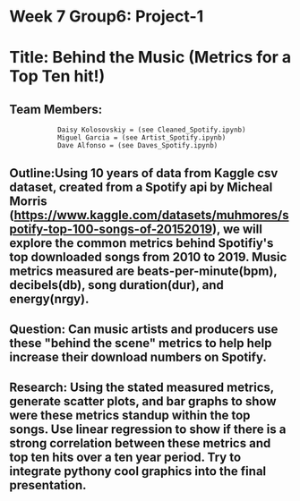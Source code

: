 # Week 7 Group6: Project-1
# Title:  Behind the Music (Metrics for a Top Ten hit!)

## Team Members:
                Daisy Kolosovskiy = (see Cleaned_Spotify.ipynb)
                Miguel Garcia = (see Artist_Spotify.ipynb)
                Dave Alfonso = (see Daves_Spotify.ipynb)
                
## Outline:Using 10 years of data from Kaggle csv dataset, created from a Spotify api by Micheal Morris (https://www.kaggle.com/datasets/muhmores/spotify-top-100-songs-of-20152019), we will explore the common metrics behind Spotifiy's top downloaded songs from 2010 to 2019.  Music metrics measured are beats-per-minute(bpm), decibels(db), song duration(dur), and energy(nrgy).
          
## Question:  Can music artists and producers use these "behind the scene" metrics to help help increase their download numbers on Spotify. 

## Research:  Using the stated measured metrics, generate scatter plots, and bar graphs to show were these metrics standup within the top songs.  Use linear regression to show if there is a strong correlation between these metrics and top ten hits over a ten year period.  Try to integrate pythony cool graphics into the final presentation.
